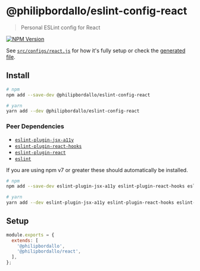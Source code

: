 <!-- GENERATED -->
# @philipbordallo/eslint-config-react
> Personal ESLint config for React

[![NPM Version][npm-img]][npm-url]

See [`src/configs/react.js`](../../src/configs/react.js) for how it's fully setup or check the [generated file](https://unpkg.com/@philipbordallo/eslint-config-react).


## Install

```sh
# npm
npm add --save-dev @philipbordallo/eslint-config-react

# yarn
yarn add --dev @philipbordallo/eslint-config-react
```

### Peer Dependencies

- [`eslint-plugin-jsx-a11y`](https://www.npmjs.com/package/eslint-plugin-jsx-a11y)
- [`eslint-plugin-react-hooks`](https://www.npmjs.com/package/eslint-plugin-react-hooks)
- [`eslint-plugin-react`](https://www.npmjs.com/package/eslint-plugin-react)
- [`eslint`](https://www.npmjs.com/package/eslint)

If you are using npm v7 or greater these should automatically be installed.

```sh
# npm
npm add --save-dev eslint-plugin-jsx-a11y eslint-plugin-react-hooks eslint-plugin-react eslint

# yarn
yarn add --dev eslint-plugin-jsx-a11y eslint-plugin-react-hooks eslint-plugin-react eslint
```


## Setup

```js
module.exports = {
  extends: [
    '@philipbordallo',
    '@philipbordallo/react',
  ],
};
```


[npm-img]: https://img.shields.io/npm/v/@philipbordallo/eslint-config-react.svg
[npm-url]: https://www.npmjs.com/package/@philipbordallo/eslint-config-react
